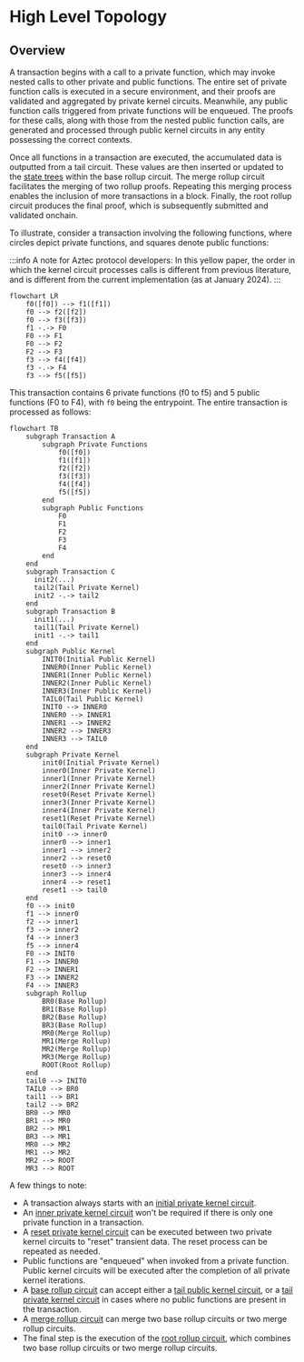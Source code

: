 # High Level Topology

## Overview

A transaction begins with a call to a private function, which may invoke nested calls to other private and public functions. The entire set of private function calls is executed in a secure environment, and their proofs are validated and aggregated by private kernel circuits. Meanwhile, any public function calls triggered from private functions will be enqueued. The proofs for these calls, along with those from the nested public function calls, are generated and processed through public kernel circuits in any entity possessing the correct contexts.

Once all functions in a transaction are executed, the accumulated data is outputted from a tail circuit. These values are then inserted or updated to the [state trees](../state/index.md) within the base rollup circuit. The merge rollup circuit facilitates the merging of two rollup proofs. Repeating this merging process enables the inclusion of more transactions in a block. Finally, the root rollup circuit produces the final proof, which is subsequently submitted and validated onchain.

To illustrate, consider a transaction involving the following functions, where circles depict private functions, and squares denote public functions:

:::info
A note for Aztec protocol developers: In this yellow paper, the order in which the kernel circuit processes calls is different from previous literature, and is different from the current implementation (as at January 2024).
:::

<!-- Mike review: perhaps a more comprehensive example would be if f2 makes the calls to f4 and f5, to cover a case which isn't covered in the current example: If f2 calls f4 & f5, then which is processed by the kernel first out of f3, f4, or f5?
-->

```mermaid
flowchart LR
    f0([f0]) --> f1([f1])
    f0 --> f2([f2])
    f0 --> f3([f3])
    f1 -.-> F0
    F0 --> F1
    F0 --> F2
    F2 --> F3
    f3 --> f4([f4])
    f3 -.-> F4
    f3 --> f5([f5])
```

This transaction contains 6 private functions (f0 to f5) and 5 public functions (F0 to F4), with `f0` being the entrypoint. The entire transaction is processed as follows:

```mermaid
flowchart TB
    subgraph Transaction A
        subgraph Private Functions
            f0([f0])
            f1([f1])
            f2([f2])
            f3([f3])
            f4([f4])
            f5([f5])
        end
        subgraph Public Functions
            F0
            F1
            F2
            F3
            F4
        end
    end
    subgraph Transaction C
      init2(...)
      tail2(Tail Private Kernel)
      init2 -.-> tail2
    end
    subgraph Transaction B
      init1(...)
      tail1(Tail Private Kernel)
      init1 -.-> tail1
    end
    subgraph Public Kernel
        INIT0(Initial Public Kernel)
        INNER0(Inner Public Kernel)
        INNER1(Inner Public Kernel)
        INNER2(Inner Public Kernel)
        INNER3(Inner Public Kernel)
        TAIL0(Tail Public Kernel)
        INIT0 --> INNER0
        INNER0 --> INNER1
        INNER1 --> INNER2
        INNER2 --> INNER3
        INNER3 --> TAIL0
    end
    subgraph Private Kernel
        init0(Initial Private Kernel)
        inner0(Inner Private Kernel)
        inner1(Inner Private Kernel)
        inner2(Inner Private Kernel)
        reset0(Reset Private Kernel)
        inner3(Inner Private Kernel)
        inner4(Inner Private Kernel)
        reset1(Reset Private Kernel)
        tail0(Tail Private Kernel)
        init0 --> inner0
        inner0 --> inner1
        inner1 --> inner2
        inner2 --> reset0
        reset0 --> inner3
        inner3 --> inner4
        inner4 --> reset1
        reset1 --> tail0
    end
    f0 --> init0
    f1 --> inner0
    f2 --> inner1
    f3 --> inner2
    f4 --> inner3
    f5 --> inner4
    F0 --> INIT0
    F1 --> INNER0
    F2 --> INNER1
    F3 --> INNER2
    F4 --> INNER3
    subgraph Rollup
        BR0(Base Rollup)
        BR1(Base Rollup)
        BR2(Base Rollup)
        BR3(Base Rollup)
        MR0(Merge Rollup)
        MR1(Merge Rollup)
        MR2(Merge Rollup)
        MR3(Merge Rollup)
        ROOT(Root Rollup)
    end
    tail0 --> INIT0
    TAIL0 --> BR0
    tail1 --> BR1
    tail2 --> BR2
    BR0 --> MR0
    BR1 --> MR0
    BR2 --> MR1
    BR3 --> MR1
    MR0 --> MR2
    MR1 --> MR2
    MR2 --> ROOT
    MR3 --> ROOT
```

A few things to note:

- A transaction always starts with an [initial private kernel circuit](./private-kernel-initial.mdx).
- An [inner private kernel circuit](./private-kernel-inner.mdx) won't be required if there is only one private function in a transaction.
- A [reset private kernel circuit](./private-kernel-reset.md) can be executed between two private kernel circuits to "reset" transient data. The reset process can be repeated as needed.
- Public functions are "enqueued" when invoked from a private function. Public kernel circuits will be executed after the completion of all private kernel iterations.
- A [base rollup circuit](../rollup-circuits/base-rollup.md) can accept either a [tail public kernel circuit](./public-kernel-tail.md), or a [tail private kernel circuit](./private-kernel-tail.md) in cases where no public functions are present in the transaction.
- A [merge rollup circuit](../rollup-circuits/merge-rollup.md) can merge two base rollup circuits or two merge rollup circuits.
- The final step is the execution of the [root rollup circuit](../rollup-circuits/root-rollup.md), which combines two base rollup circuits or two merge rollup circuits.
